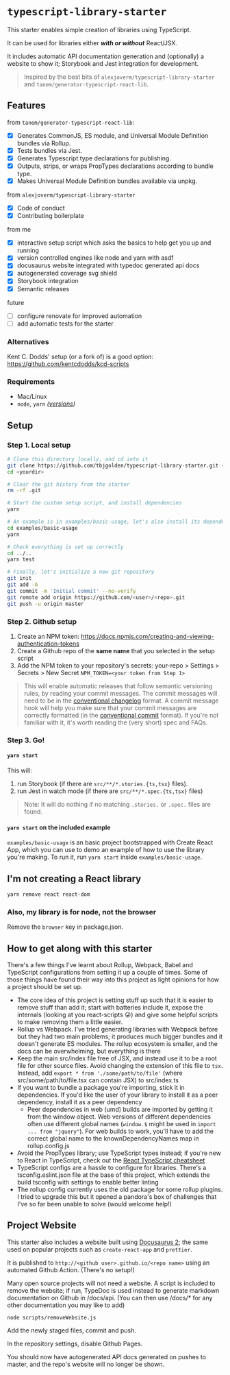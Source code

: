 # `typescript-library-starter`

This starter enables simple creation of libraries using TypeScript.

It can be used for libraries either **_with or without_** React/JSX.

It includes automatic API documentation generation and (optionally) a website to
show it; Storybook and Jest integration for development.

> Inspired by the best bits of `alexjoverm/typescript-library-starter` and
> `tanem/generator-typescript-react-lib`.

## Features

from `tanem/generator-typescript-react-lib`:

- [x] Generates CommonJS, ES module, and Universal Module Definition bundles via
      Rollup.
- [x] Tests bundles via Jest.
- [x] Generates Typescript type declarations for publishing.
- [x] Outputs, strips, or wraps PropTypes declarations according to bundle type.
- [x] Makes Universal Module Definition bundles available via unpkg.

from `alexjoverm/typescript-library-starter`

- [x] Code of conduct
- [x] Contributing boilerplate

from me

- [x] interactive setup script which asks the basics to help get you up and
      running
- [x] version controlled engines like node and yarn with asdf
- [x] docusaurus website integrated with typedoc generated api docs
- [x] autogenerated coverage svg shield
- [x] Storybook integration
- [x] Semantic releases

future

- [ ] configure renovate for improved automation
- [ ] add automatic tests for the starter

### Alternatives

Kent C. Dodds' setup (or a fork of) is a good option:
https://github.com/kentcdodds/kcd-scripts

### Requirements

- Mac/Linux
- `node`, `yarn` _([versions](.tool-versions))_

## Setup

### Step 1. Local setup

```sh
# Clone this directory locally, and cd into it
git clone https://github.com/tbjgolden/typescript-library-starter.git <yourdir>
cd <yourdir>

# Clear the git history from the starter
rm -rf .git

# Start the custom setup script, and install dependencies
yarn

# An example is in examples/basic-usage, let's also install its dependencies
cd examples/basic-usage
yarn

# Check everything is set up correctly
cd ../..
yarn test

# Finally, let's initialize a new git repository
git init
git add -A
git commit -m 'Initial commit' --no-verify
git remote add origin https://github.com/<user>/<repo>.git
git push -u origin master
```

### Step 2. Github setup

1. Create an NPM token:
   https://docs.npmjs.com/creating-and-viewing-authentication-tokens
2. Create a Github repo of the **same name** that you selected in the setup
   script
3. Add the NPM token to your repository's secrets: your-repo > Settings >
   Secrets > New Secret `NPM_TOKEN=<your token from Step 1>`

> This will enable automatic releases that follow semantic versioning rules, by
> reading your commit messages. The commit messages will need to be in the
> [conventional changelog](https://github.com/conventional-changelog/conventional-changelog)
> format. A commit message hook will help you make sure that your commit
> messages are correctly formatted (in the
> [conventional commit](https://www.conventionalcommits.org) format). If you're
> not familiar with it, it's worth reading the (very short) spec and FAQs.

### Step 3. Go!

#### `yarn start`

This will:

1. run Storybook (if there are `src/**/*.stories.{ts,tsx}` files).
2. run Jest in watch mode (if there are `src/**/*.spec.{ts,tsx}` files)

> Note: It will do nothing if no matching `.stories.` or `.spec.` files are
> found.

#### `yarn start` on the included example

`examples/basic-usage` is an basic project bootstrapped with Create React App,
which you can use to demo an example of how to use the library you're making. To
run it, run `yarn start` inside `examples/basic-usage`.

## I'm not creating a React library

```sh
yarn remove react react-dom
```

### Also, my library is for node, not the browser

Remove the `browser` key in package.json.

## How to get along with this starter

There's a few things I've learnt about Rollup, Webpack, Babel and TypeScript
configurations from setting it up a couple of times. Some of those things have
found their way into this project as light opinions for how a project should be
set up.

- The core idea of this project is setting stuff up such that it is easier to
  remove stuff than add it; start with batteries include it, expose the
  internals (looking at you react-scripts 😜) and give some helpful scripts to
  make removing them a little easier.
- Rollup vs Webpack. I've tried generating libraries with Webpack before but
  they had two main problems; it produces much bigger bundles and it doesn't
  generate ES modules. The rollup ecosystem is smaller, and the docs can be
  overwhelming, but everything is there
- Keep the main src/index file free of JSX, and instead use it to be a root file
  for other source files. Avoid changing the extension of this file to `tsx`.
  Instead, add `export * from './some/path/to/file'` (where
  src/some/path/to/file.tsx can contain JSX) to src/index.ts
- If you want to bundle a package you're importing, stick it in dependencies. If
  you'd like the user of your library to install it as a peer dependency,
  install it as a peer dependency
  - Peer dependencies in web (umd) builds are imported by getting it from the
    window object. Web versions of different dependencies often use different
    global names (`window.$` might be used in `import ... from "jquery"`). For
    web builds to work, you'll have to add the correct global name to the
    knownDependencyNames map in rollup.config.js
- Avoid the PropTypes library; use TypeScript types instead; if you're new to
  React in TypeScript, check out the
  [React TypeScript cheatsheet](https://github.com/typescript-cheatsheets/react-typescript-cheatsheet)
- TypeScript configs are a hassle to configure for libraries. There's a
  tsconfig.eslint.json file at the base of this project, which extends the build
  tsconfig with settings to enable better linting
- The rollup config currently uses the old package for some rollup plugins. I
  tried to upgrade this but it opened a pandora's box of challenges that I've so
  far been unable to solve (would welcome help!)

## Project Website

This starter also includes a website built using
[Docusaurus 2](https://v2.docusaurus.io/); the same used on popular projects
such as `create-react-app` and `prettier`.

It is published to `http://<github user>.github.io/<repo name>` using an
automated Github Action. (There's no setup!)

Many open source projects will not need a website. A script is included to
remove the website; if run, TypeDoc is used instead to generate markdown
documentation on Github in /docs/api. (You can then use /docs/\* for any other
documentation you may like to add)

```
node scripts/removeWebsite.js
```

Add the newly staged files, commit and push.

In the repository settings, disable Github Pages.

You should now have autogenerated API docs generated on pushes to master, and
the repo's website will no longer be shown.
